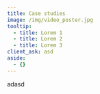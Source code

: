 ```yaml
---
title: Case studies
image: /img/video_poster.jpg
tooltip:
  - title: Lorem 1
  - title: Lorem 2
  - title: Lorem 3
client_ask: asd
aside:
  - {}
---
```

adasd
